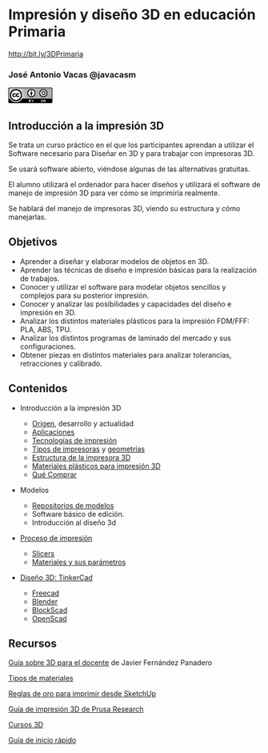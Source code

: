 # Impresión y diseño 3D en educación Primaria

http://bit.ly/3DPrimaria

### José Antonio Vacas @javacasm

![CCbySA](images/CCbySQ_88x31.png)

## Introducción a la impresión 3D

Se trata un curso práctico en el que los participantes aprendan a utilizar el Software necesario para Diseñar en 3D y para trabajar con impresoras 3D.

Se usará software abierto, viéndose algunas de las alternativas gratuitas.

El alumno utilizará el ordenador para hacer diseños y utilizará el software de manejo de impresión 3D para ver cómo se imprimiría realmente.

Se hablará del manejo de impresoras 3D, viendo su estructura y cómo manejarlas.

## Objetivos

* Aprender a diseñar y elaborar modelos de objetos en 3D.
* Aprender las técnicas de diseño e impresión básicas para la realización de trabajos.
* Conocer y utilizar el software para modelar objetos sencillos y complejos para su posterior impresión.
* Conocer y analizar las posibilidades y capacidades del diseño e impresión en 3D.
* Analizar los distintos materiales plásticos para la impresión FDM/FFF: PLA, ABS, TPU.
* Analizar los distintos programas de laminado del mercado y sus configuraciones.
* Obtener piezas en distintos materiales para analizar tolerancias, retracciones y calibrado.

## Contenidos

* Introducción a la impresión 3D
    * [Origen](./Historia.md), desarrollo y actualidad
    * [Aplicaciones](./Aplicaciones.md)
    * [Tecnologías de impresión](./Tecnologias.md)
    * [Tipos de impresoras](./Impresoras3D.md) y [geometrías](./Geometrias.md)
    * [Estructura de la impresora 3D](./impresora3D.md)
    * [Materiales plásticos para impresión 3D](./Filamentos.md)
    * [Qué Comprar](./ComprarImpresora3D.md)

* Modelos
    * [Repositorios de modelos](./repositorios.md)
    * Software básico de edición.
    * Introducción al diseño 3d     

* [Proceso de impresión](./ProcesoImpresion3D.md)
  * [Slicers](./Slicers.md)
  * [Materiales y sus parámetros](./Filamentos.md)

* [Diseño 3D: TinkerCad](./Tinkercad.md)
    * [Freecad](./Freecad.md)
    * [Blender](./Blender.md)
    * [BlockScad](./BlockScad.md)
    * [OpenScad](http://www.openscad.org/)




## Recursos

[Guía sobre 3D para el docente](https://lacienciaparatodos.files.wordpress.com/2017/10/impresic3b3n-3d-para-profesores-08-10-2017.pdf) de Javier Fernández Panadero

[Tipos de materiales](https://bitfab.io/es/materiales-de-impresion-3d-fdm/)

[Reglas de oro para imprimir desde SketchUp](https://www.iscarnet.com/2016/08/7-reglas-de-oro-para-la-impresion-3d-con-sketchup/)

[Guía de impresión 3D de Prusa Research](https://www.prusa3d.com/wp-content/uploads/basics-of-3D-printing.pdf)

[Cursos 3D](https://learn.techclass.courses/courses/take/3d-makers-academy-intro-ES/multimedia/7690419-capitulo-10-acabado-de-objetos-impresos-en-3d)

[Guía de inicio rápido](https://3dmakers.academy/docs/00-3DMA-Guia-del-instructor-v02.pdf)

